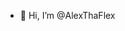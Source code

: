 - 👋 Hi, I’m @AlexThaFlex

<!---
AlexThaFlex/AlexThaFlex is a ✨ special ✨ repository because its `README.md` (this file) appears on your GitHub profile.
You can click the Preview link to take a look at your changes.
--->

